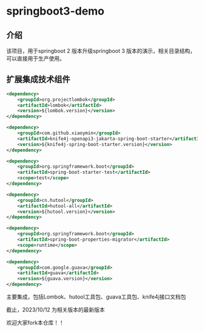# springboot3-demo

## 介绍

该项目，用于springboot 2 版本升级springboot 3 版本的演示，相关目录结构，可以直接用于生产使用。

## 扩展集成技术组件

```xml
<dependency>
    <groupId>org.projectlombok</groupId>
    <artifactId>lombok</artifactId>
    <version>${lombok.version}</version>
</dependency>

<dependency>
    <groupId>com.github.xiaoymin</groupId>
    <artifactId>knife4j-openapi3-jakarta-spring-boot-starter</artifactId>
    <version>${knife4j-spring-boot-starter.version}</version>
</dependency>

<dependency>
    <groupId>org.springframework.boot</groupId>
    <artifactId>spring-boot-starter-test</artifactId>
    <scope>test</scope>
</dependency>

<dependency>
    <groupId>cn.hutool</groupId>
    <artifactId>hutool-all</artifactId>
    <version>${hutool.version}</version>
</dependency>

<dependency>
    <groupId>org.springframework.boot</groupId>
    <artifactId>spring-boot-properties-migrator</artifactId>
    <scope>runtime</scope>
</dependency>

<dependency>
    <groupId>com.google.guava</groupId>
    <artifactId>guava</artifactId>
    <version>${guava.version}</version>
</dependency>

```
主要集成，包括Lombok、hutool工具包、guava工具包、knife4j接口文档包

截止，2023/10/12 为相关版本的最新版本

欢迎大家fork本仓库！！